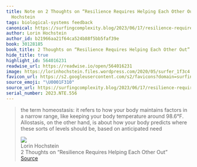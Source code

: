```yaml
---
title: Note on 2 Thoughts on “Resilience Requires Helping Each Other Out” via Lorin
  Hochstein
tags: biological-systems feedback
canonical: https://surfingcomplexity.blog/2023/06/17/resilience-requires-helping-each-other-out/
author: Lorin Hochstein
author_id: b21966aa21f64ca524b88f5bb5faf39e
book: 30128185
book_title: 2 Thoughts on “Resilience Requires Helping Each Other Out”
hide_title: true
highlight_id: 564016231
readwise_url: https://readwise.io/open/564016231
image: https://lorinhochstein.files.wordpress.com/2020/05/surfer_1f3c4.png?w=120
favicon_url: https://s2.googleusercontent.com/s2/favicons?domain=surfingcomplexity.blog
source_emoji: "\U0001F310"
source_url: https://surfingcomplexity.blog/2023/06/17/resilience-requires-helping-each-other-out/#:~:text=the%20term%20homeostasis%3A,on%20anticipated%20need
serial_number: 2023.NTE.556
---
```

> the term homeostasis: it refers to how your body maintains factors in a narrow range, like keeping your body temperature around 98.6°F. Allostasis, on the other hand, is about how your body predicts where these sorts of levels should be, based on anticipated need
> <div class="quoteback-footer"><div class="quoteback-avatar"><img class="mini-favicon" src="https://s2.googleusercontent.com/s2/favicons?domain=surfingcomplexity.blog"></div><div class="quoteback-metadata"><div class="metadata-inner"><span style="display:none">FROM:</span><div aria-label="Lorin Hochstein" class="quoteback-author"> Lorin Hochstein</div><div aria-label="2 Thoughts on “Resilience Requires Helping Each Other Out”" class="quoteback-title"> 2 Thoughts on “Resilience Requires Helping Each Other Out”</div></div></div><div class="quoteback-backlink"><a target="_blank" aria-label="go to the full text of this quotation" rel="noopener" href="https://surfingcomplexity.blog/2023/06/17/resilience-requires-helping-each-other-out/#:~:text=the%20term%20homeostasis%3A,on%20anticipated%20need" class="quoteback-arrow"> Source</a></div></div>